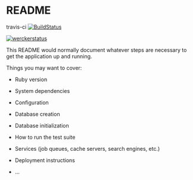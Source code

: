 # README

travis-ci
[![BuildStatus](https://travis-ci.org/aatsushiiitoe/HerokuApp.svg?branch=master)](https://travis-ci.org/aatsushiiitoe/HerokuApp)

[![werckerstatus](https://app.wercker.com/status/c0f829b25bfef1d859d8e85418b7ae67/m/master "wercker status")](https://app.wercker.com/project/byKey/c0f829b25bfef1d859d8e85418b7ae67)

This README would normally document whatever steps are necessary to get the
application up and running.

Things you may want to cover:

* Ruby version

* System dependencies

* Configuration

* Database creation

* Database initialization

* How to run the test suite

* Services (job queues, cache servers, search engines, etc.)

* Deployment instructions

* ...
